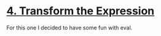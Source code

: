 # [4. Transform the Expression](http://www.spoj.com/problems/ONP/)

For this one I decided to have some fun with eval.